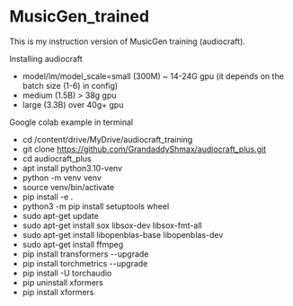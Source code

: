 # MusicGen_trained
This is my instruction version of MusicGen  training (audiocraft).

Installing audiocraft

- model/lm/model_scale=small (300M) ~ 14-24G gpu (it depends on the batch size (1-6) in config)
- medium (1.5B) > 38g gpu
- large (3.3B) over 40g+ gpu

Google colab example in terminal

- cd /content/drive/MyDrive/audiocraft_training
- git clone https://github.com/GrandaddyShmax/audiocraft_plus.git
- cd audiocraft_plus
- apt install python3.10-venv
- python -m venv venv
- source venv/bin/activate
- pip install -e .
- python3 -m pip install setuptools wheel
- sudo apt-get update
- sudo apt-get install sox libsox-dev libsox-fmt-all
- sudo apt-get install libopenblas-base libopenblas-dev
- sudo apt-get install ffmpeg
- pip install transformers --upgrade
- pip install  torchmetrics --upgrade
- pip install -U torchaudio
- pip uninstall xformers
- pip install xformers
